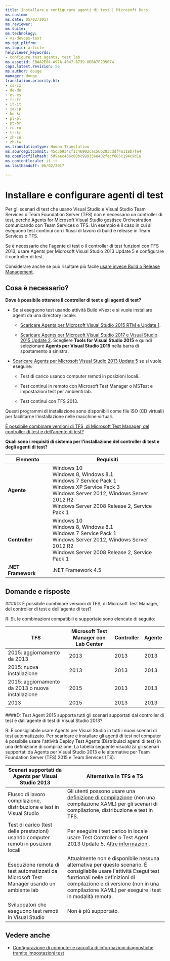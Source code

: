 ```yaml
---
title: Installare e configurare agenti di test | Microsoft Docs
ms.custom: 
ms.date: 05/02/2017
ms.reviewer: 
ms.suite: 
ms.technology:
- vs-devops-test
ms.tgt_pltfrm: 
ms.topic: article
helpviewer_keywords:
- configure test agents, test lab
ms.assetid: EBAA2E04-A97A-4047-B739-8DBA7F2D5074
caps.latest.revision: 56
ms.author: douge
manager: douge
translation.priority.ht:
- cs-cz
- de-de
- es-es
- fr-fr
- it-it
- ja-jp
- ko-kr
- pl-pl
- pt-br
- ru-ru
- tr-tr
- zh-cn
- zh-tw
ms.translationtype: Human Translation
ms.sourcegitcommit: 45d36934cf1c46902cac566203cddf4a118b7fe4
ms.openlocfilehash: 5d9aec436c00bc999356e402facf605c194c9d1a
ms.contentlocale: it-it
ms.lasthandoff: 06/02/2017

---
```

# <a name="install-and-configure-test-agents"></a>Installare e configurare agenti di test

Per gli scenari di test che usano Visual Studio e Visual Studio Team Services o Team Foundation Server (TFS) non è necessario un controller di test, perché Agents for Microsoft Visual Studio gestisce Orchestration comunicando con Team Services o TFS. Un esempio è il caso in cui si eseguono test continui con i flussi di lavoro di build e release in Team Services o TFS.

Se è necessario che l'agente di test o il controller di test funzioni con TFS 2013, usare Agents per Microsoft Visual Studio 2013 Update 5 e configurare il controller di test.

Considerare anche se può risultare più facile [usare invece Build o Release Management](lab-management/use-build-or-rm-instead-of-lab-management.md).

## <a name="what-do-i-need"></a>Cosa è necessario?

**Dove è possibile ottenere il controller di test e gli agenti di test?**

* Se si eseguono test usando attività Build vNext e si vuole installare agenti da una directory locale: 

  * [Scaricare Agents per Microsoft Visual Studio 2015 RTM e Update 1](http://go.microsoft.com/fwlink/p/?LinkId=619266). 

  * [Scaricare Agents per Microsoft Visual Studio 2017 e Visual Studio 2015 Update 2](https://www.visualstudio.com/downloads/download-visual-studio-vs). Scegliere **Tools for Visual Studio 2015** e quindi selezionare **Agents per Visual Studio 2015** nella barra di spostamento a sinistra.

* [Scaricare Agents per Microsoft Visual Studio 2013 Update 5](http://go.microsoft.com/fwlink/p/?LinkId=619264) se si vuole eseguire:

  * Test di carico usando computer remoti in posizioni locali.

  * Test continui in remoto con Microsoft Test Manager o MSTest e impostazioni test per ambienti lab.

  * Test continui con TFS 2013.

Questi programmi di installazione sono disponibili come file ISO (CD virtuali) per facilitarne l'installazione nelle macchine virtuali. 

[È possibile combinare versioni di TFS, di Microsoft Test Manager, del controller di test e dell'agente di test?](#MixedVersions)

**Quali sono i requisiti di sistema per l'installazione del controller di test e degli agenti di test?**

| Elemento | Requisiti |
| ---- | ------------ |
| **Agente** | Windows 10<br />Windows 8, Windows 8.1<br />Windows 7 Service Pack 1<br />Windows XP Service Pack 3<br />Windows Server 2012, Windows Server 2012 R2<br />Windows Server 2008 Release 2, Service Pack 1 |
| **Controller** | Windows 10<br />Windows 8, Windows 8.1<br />Windows 7 Service Pack 1<br />Windows Server 2012, Windows Server 2012 R2<br />Windows Server 2008 Release 2, Service Pack 1 |
| **.NET Framework** | .NET Framework 4.5 |

## <a name="q--a"></a>Domande e risposte

<!-- BEGINSECTION class="m-qanda" -->

<a name="MixedVersions"></a>

####<a name="q-can-i-mix-versions-of-tfs-microsoft-test-manager-the-test-controller-and-test-agent"></a>D: È possibile combinare versioni di TFS, di Microsoft Test Manager, del controller di test e dell'agente di test?

R: Sì, le combinazioni compatibili e supportate sono elencate di seguito:

| TFS | Microsoft Test Manager con Lab Center | Controller | Agente |
| --- | -------------------------------------- | ---------- | ----- |
| 2015: aggiornamento da 2013 | 2013 | 2013 |2013 |
| 2015: nuova installazione | 2013 | 2013 | 2013 |
| 2015: aggiornamento da 2013 o nuova installazione | 2015 | 2013 | 2013 |
| 2013 | 2015 | 2013 | 2013 |

####<a name="q-will-the-test-agent-2015-support-all-the-scenarios-supported-by-test-controller-and-test-agent-of-visual-studio-2013"></a>D: Test Agent 2015 supporta tutti gli scenari supportati dal controller di test e dall'agente di test di Visual Studio 2013?

R: È consigliabile usare Agents per Visual Studio in tutti i nuovi scenari di test automatizzato. Per scaricare e installare gli agenti di test nel computer è possibile usare l'attività Deploy Test Agents (Distribuisci agenti di test) in una definizione di compilazione.
La tabella seguente visualizza gli scenari supportati da Agents per Visual Studio 2013 e le alternative per Team Foundation Server (TFS) 2015 e Team Services (TS).

| Scenari supportati da Agents per Visual Studio 2013 | Alternativa in TFS e TS |
| --- | --- |
| Flusso di lavoro compilazione, distribuzione e test in Visual Studio | Gli utenti possono usare una [definizione di compilazione](https://www.visualstudio.com/team-services/continuous-integration/) (non una compilazione XAML) per gli scenari di compilazione, distribuzione e test in TFS. |
| Test di carico (test delle prestazioni) usando computer remoti in posizioni locali | Per eseguire i test carico in locale usare Test Controller o Test Agent 2013 Update 5. [Altre informazioni](https://msdn.microsoft.com/en-us/library/ff400223.aspx). |
| Esecuzione remota di test automatizzati da Microsoft Test Manager usando un ambiente lab | Attualmente non è disponibile nessuna alternativa per questo scenario. È consigliabile usare l'attività Esegui test funzionali nelle definizioni di compilazione e di versione (non in una compilazione XAML) per eseguire i test in modalità remota. |
| Sviluppatori che eseguono test remoti in Visual Studio | Non è più supportato. |

<!-- ENDSECTION -->

## <a name="see-also"></a>Vedere anche

* [Configurazione di computer e raccolta di informazioni diagnostiche tramite impostazioni test](https://msdn.microsoft.com/library/dd286743%28v=vs.140%29.aspx)

